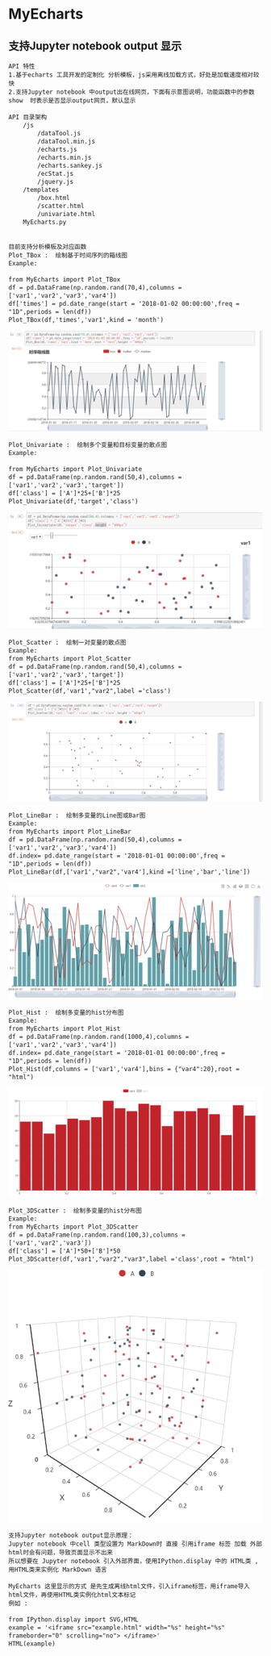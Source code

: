 # MyEcharts
## 支持Jupyter notebook output 显示

    API 特性
    1.基于echarts 工具开发的定制化 分析模板，js采用离线加载方式，好处是加载速度相对较快
    2.支持Jupyter notebook 中output出在线网页，下面有示意图说明，功能函数中的参数 show  时表示是否显示output网页，默认显示

    API 目录架构
        /js
            /dataTool.js
            /dataTool.min.js
            /echarts.js
            /echarts.min.js
            /echarts.sankey.js
            /ecStat.js
            /jquery.js
        /templates
            /box.html
            /scatter.html
            /univariate.html
        MyEcharts.py


    目前支持分析模板及对应函数 
    Plot_TBox :  绘制基于时间序列的箱线图
    Example:

    from MyEcharts import Plot_TBox
    df = pd.DataFrame(np.random.rand(70,4),columns = ['var1','var2','var3','var4'])
    df['times'] = pd.date_range(start = '2018-01-02 00:00:00',freq = "1D",periods = len(df))
    Plot_TBox(df,'times','var1',kind = 'month')

![Image text](./image/tbox.png)

    Plot_Univariate :  绘制多个变量和目标变量的散点图
    Example:

    from MyEcharts import Plot_Univariate
    df = pd.DataFrame(np.random.rand(50,4),columns = ['var1','var2','var3','target'])
    df['class'] = ['A']*25+['B']*25
    Plot_Univariate(df,'target','class')


![Image text](./image/univariate.png)

    Plot_Scatter :  绘制一对变量的散点图
    Example:
    from MyEcharts import Plot_Scatter
    df = pd.DataFrame(np.random.rand(50,4),columns = ['var1','var2','var3','target'])
    df['class'] = ['A']*25+['B']*25
    Plot_Scatter(df,'var1',"var2",label ='class')


![Image text](./image/scatter.png)


    Plot_LineBar :  绘制多变量的Line图或Bar图
    Example:
    from MyEcharts import Plot_LineBar
    df = pd.DataFrame(np.random.rand(50,4),columns = ['var1','var2','var3','var4'])
    df.index= pd.date_range(start = '2018-01-01 00:00:00',freq = "1D",periods = len(df))
    Plot_LineBar(df,['var1',"var2",'var4'],kind =['line','bar','line'])

![Image text](./image/linebar.png)


    Plot_Hist :  绘制多变量的hist分布图
    Example:
    from MyEcharts import Plot_Hist
    df = pd.DataFrame(np.random.rand(1000,4),columns = ['var1','var2','var3','var4'])
    df.index= pd.date_range(start = '2018-01-01 00:00:00',freq = "1D",periods = len(df))
    Plot_Hist(df,columns = ['var1','var4'],bins = {"var4":20},root = "html")

![Image text](./image/hist.png)

    Plot_3DScatter :  绘制多变量的hist分布图
    Example:
    from MyEcharts import Plot_3DScatter
    df = pd.DataFrame(np.random.rand(100,3),columns = ['var1','var2','var3'])
    df['class'] = ['A']*50+['B']*50
    Plot_3DScatter(df,'var1',"var2","var3",label ='class',root = "html")
    
![Image text](./image/3dscatter.png)

    支持Jupyter notebook output显示原理：
    Jupyter notebook 中cell 类型设置为 MarkDown时 直接 引用iframe 标签 加载 外部 html时会有问题，导致页面显示不出来
    所以想要在 Jupyter notebook 引入外部界面，使用IPython.display 中的 HTML类 ,用HTML类来实例化 MarkDown 语言
    
    MyEcharts 这里显示的方式 是先生成离线html文件，引入iframe标签，用iframe导入html文件，再使用HTML类实例化html文本标记
    例如 : 

    from IPython.display import SVG,HTML
    example = '<iframe src="example.html" width="%s" height="%s" frameborder="0" scrolling="no"> </iframe>'
    HTML(example)


